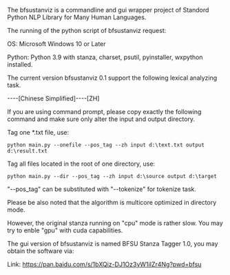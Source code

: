 The bfsustanviz is a commandline and gui wrapper project of Standord Python NLP Library for Many Human Languages.

The running of the python script of bfsustanviz request: 

OS: Microsoft Windows 10 or Later

Python: Python 3.9 with stanza, charset, psutil, pyinstaller, wxpython installed.

The current version bfsustanviz 0.1 support the following lexical analyzing task. 

----[Chinese Simplified]----[ZH]

If you are using command prompt, please copy exactly the following command and make sure only alter the input and output directory.

Tag one *.txt file, use:

`python main.py --onefile --pos_tag --zh input d:\text.txt output d:\result.txt`

Tag all files located in the root of one directory, use:

`python main.py --dir --pos_tag --zh input d:\source output d:\target`

"--pos_tag" can be substituted with "--tokenize" for tokenize task.

Please be also noted that the algorithm is multicore optimized in directory mode. 

However, the original stanza running on "cpu" mode is rather slow. You may try to
enble "gpu" with cuda capabilities.

The gui version of bfsustanviz is named BFSU Stanza Tagger 1.0, you may obtain the software via:

Link: https://pan.baidu.com/s/1bXQiz-DJ1Oz3yW1iIZr4Ng?pwd=bfsu
